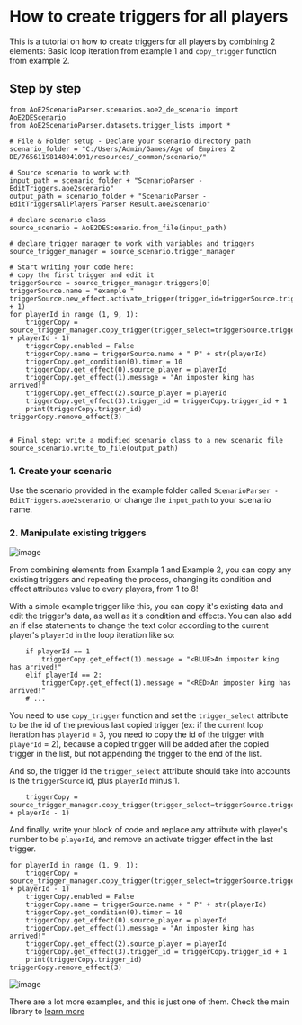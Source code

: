 # How to create triggers for all players
This is a tutorial on how to create triggers for all players by combining 2 elements: Basic loop iteration from example 1 and `copy_trigger` function from example 2.
## Step by step
```
from AoE2ScenarioParser.scenarios.aoe2_de_scenario import AoE2DEScenario
from AoE2ScenarioParser.datasets.trigger_lists import *

# File & Folder setup - Declare your scenario directory path
scenario_folder = "C:/Users/Admin/Games/Age of Empires 2 DE/76561198148041091/resources/_common/scenario/"

# Source scenario to work with
input_path = scenario_folder + "ScenarioParser - EditTriggers.aoe2scenario"
output_path = scenario_folder + "ScenarioParser - EditTriggersAllPlayers Parser Result.aoe2scenario"

# declare scenario class
source_scenario = AoE2DEScenario.from_file(input_path)

# declare trigger manager to work with variables and triggers
source_trigger_manager = source_scenario.trigger_manager

# Start writing your code here:
# copy the first trigger and edit it
triggerSource = source_trigger_manager.triggers[0]
triggerSource.name = "example "
triggerSource.new_effect.activate_trigger(trigger_id=triggerSource.trigger_id + 1)
for playerId in range (1, 9, 1):
    triggerCopy = source_trigger_manager.copy_trigger(trigger_select=triggerSource.trigger_id + playerId - 1)
    triggerCopy.enabled = False
    triggerCopy.name = triggerSource.name + " P" + str(playerId)
    triggerCopy.get_condition(0).timer = 10
    triggerCopy.get_effect(0).source_player = playerId
    triggerCopy.get_effect(1).message = "An imposter king has arrived!"
    triggerCopy.get_effect(2).source_player = playerId
    triggerCopy.get_effect(3).trigger_id = triggerCopy.trigger_id + 1
    print(triggerCopy.trigger_id)
triggerCopy.remove_effect(3)


# Final step: write a modified scenario class to a new scenario file
source_scenario.write_to_file(output_path)
```
### 1. Create your scenario
Use the scenario provided in the example folder called `ScenarioParser - EditTriggers.aoe2scenario`, or change the `input_path` to your scenario name.
### 2. Manipulate existing triggers
![image](https://user-images.githubusercontent.com/40296674/150691285-4f219673-786e-4b6c-9779-49f01b6ffe25.png)

From combining elements from Example 1 and Example 2, you can copy any existing triggers and repeating the process, changing its condition and effect attributes value to every players, from 1 to 8!

With a simple example trigger like this, you can copy it's existing data and edit the trigger's data, as well as it's condition and effects. You can also add an if else statements to change the text color according to the current player's `playerId` in the loop iteration like so:

```
    if playerId == 1
        triggerCopy.get_effect(1).message = "<BLUE>An imposter king has arrived!"
    elif playerId == 2:
        triggerCopy.get_effect(1).message = "<RED>An imposter king has arrived!"
    # ...
```
You need to use `copy_trigger` function and set the `trigger_select` attribute to be the id of the previous last copied trigger (ex: if the current loop iteration has `playerId` = 3, you need to copy the id of the trigger with `playerId` = 2), because a copied trigger will be added after the copied trigger in the list, but not appending the trigger to the end of the list.

And so, the trigger id the `trigger_select` attribute should take into accounts is the `triggerSource` id, plus `playerId` minus 1.
```
    triggerCopy = source_trigger_manager.copy_trigger(trigger_select=triggerSource.trigger_id + playerId - 1)
```

And finally, write your block of code and replace any attribute with player's number to be `playerId`, and remove an activate trigger effect in the last trigger.

```
for playerId in range (1, 9, 1):
    triggerCopy = source_trigger_manager.copy_trigger(trigger_select=triggerSource.trigger_id + playerId - 1)
    triggerCopy.enabled = False
    triggerCopy.name = triggerSource.name + " P" + str(playerId)
    triggerCopy.get_condition(0).timer = 10
    triggerCopy.get_effect(0).source_player = playerId
    triggerCopy.get_effect(1).message = "An imposter king has arrived!"
    triggerCopy.get_effect(2).source_player = playerId
    triggerCopy.get_effect(3).trigger_id = triggerCopy.trigger_id + 1
    print(triggerCopy.trigger_id)
triggerCopy.remove_effect(3)
```



![image](https://user-images.githubusercontent.com/40296674/150970679-49081163-bdba-4175-8b56-7d5f56a31439.png)


There are a lot more examples, and this is just one of them. Check the main library to [learn more](https://github.com/KSneijders/AoE2ScenarioParser)

